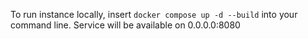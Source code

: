 To run instance locally, insert `docker compose up -d --build` into your command line. Service will be available on 0.0.0.0:8080